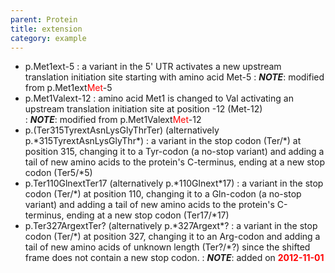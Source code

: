```yaml
---
parent: Protein
title: extension
category: example
---
```


*	p.Met1ext-5
	: a variant in the 5' UTR activates a new upstream translation initiation site starting with amino acid Met-5
	: _**NOTE**_: modified from p.Met1ext<font color="red">Met</font>-5
*	p.Met1Valext-12
	: amino acid Met1 is changed to Val activating an upstream translation initiation site at position -12 (Met-12)  
	: _**NOTE**_: modified from p.Met1Valext<font color="red">Met</font>-12
*	p.(Ter315TyrextAsnLysGlyThrTer)  (alternatively p.\*315TyrextAsnLysGlyThr\*)
	: a variant in the stop codon (Ter/\*) at position 315, changing it to a Tyr-codon (a no-stop variant) and adding a tail of new amino acids to the protein's C-terminus, ending at a new stop codon (Ter5/\*5)
*	p.Ter110GlnextTer17  (alternatively p.\*110Glnext\*17)
	: a variant in the stop codon (Ter/\*) at position 110, changing it to a Gln-codon (a no-stop variant) and adding a tail of new amino acids to the protein's C-terminus, ending at a new stop codon (Ter17/\*17)
*	p.Ter327ArgextTer? (alternatively p.\*327Argext\*?
	: a variant in the stop codon (Ter/\*) at position 327, changing it to an Arg-codon and adding a tail of new amino acids of unknown length (Ter?/\*?) since the shifted frame does not contain a new stop codon.
	: _**NOTE**_: added on **<font color="red">2012-11-01</font>**
